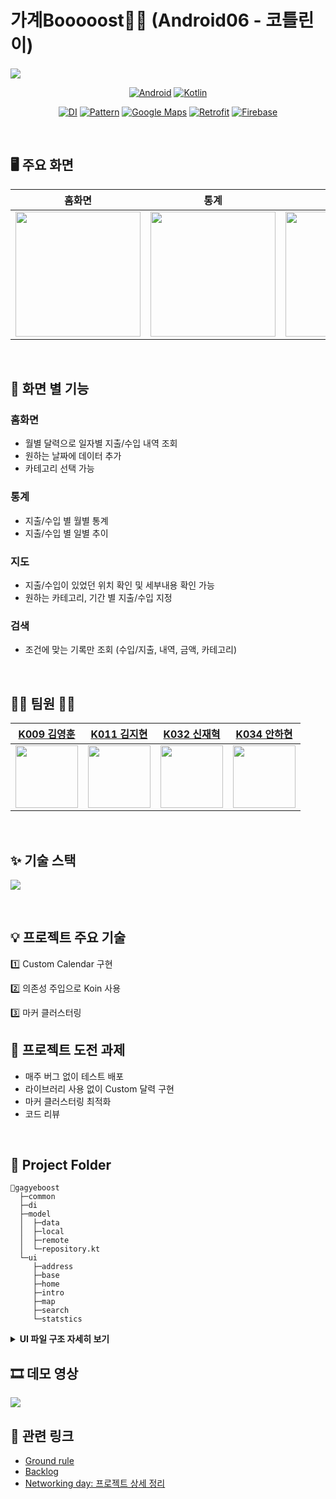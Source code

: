  
# 가계Booooost💸🚀 (Android06 - 코틀린이)

![](https://i.imgur.com/nNXlz30.gif)


<div align="center">
    
[![Android](https://img.shields.io/badge/android%20studio-2020.3.1%20Patch%203-%233DDC84?logo=android-studio)]() [![Kotlin](https://img.shields.io/badge/kotlin-1.5.31-%237F52FF?logo=kotlin)]()
    
[![DI](https://img.shields.io/badge/DI-koin-%2358C8AE)]() [![Pattern](https://img.shields.io/badge/Pattern-MVVM-%2358C8AE)]() [![Google Maps](https://img.shields.io/badge/Library-Google%20Maps-%23%234285F4?logo=googlemaps)]() [![Retrofit](https://img.shields.io/badge/Library-Retrofit-%23%234285F4)]() [![Firebase](https://img.shields.io/badge/Tool-Firebase-%23FFCA28?logo=firebase)]()
</div>
 
<br>

## 🖥 주요 화면


| 홈화면 | 통계 | 지도 | 검색 |
| :--------: | :--------: | :--------: |:--------: |
|<img src="https://user-images.githubusercontent.com/83066991/144200115-aaa62b75-aa3c-42c3-a85d-9d5618371a55.gif" width="200">|<img src="https://user-images.githubusercontent.com/83066991/144200224-557a71a3-af10-4639-81d3-d71b8e99074e.gif" width="200">|<img src="https://user-images.githubusercontent.com/83066991/144199996-d3440795-1066-4490-a57e-feef5bfa0f6a.gif" width="200">|<img src="https://user-images.githubusercontent.com/83066991/144199614-dff7f63b-8b4a-440c-a2d0-e72dc12afc8a.gif" width="200">|

<br>

## 🌟 화면 별 기능
### 홈화면
- 월별 달력으로 일자별 지출/수입 내역 조회
- 원하는 날짜에 데이터 추가
- 카테고리 선택 가능

### 통계
- 지출/수입 별 월별 통계
- 지출/수입 별 일별 추이

### 지도
- 지출/수입이 있었던 위치 확인 및 세부내용 확인 가능
- 원하는 카테고리, 기간 별 지출/수입 지정

### 검색
- 조건에 맞는 기록만 조회 (수입/지출, 내역, 금액, 카테고리)

<br>

## 🤼‍♂️ 팀원 🤼‍♀️
|[K009 김영훈](https://github.com/kim0hoon)|[K011 김지현](https://github.com/7hong13)|[K032 신재혁](https://github.com/sus0985)|[K034 안하현](https://github.com/anhahyoun)|
|:----:|:----:|:----:|:----:|
|<img src="https://github.com/kim0hoon.png" width="100">|<img src="https://github.com/7hong13.png" width="100">|<img src="https://github.com/sus0985.png" width=100>|<img src="https://github.com/anhahyoun.png" width="100">|

<br>

## ✨ 기술 스택
![](https://i.imgur.com/9u3SWYu.png)

<br>

## 💡 프로젝트 주요 기술

1️⃣ Custom Calendar 구현
  
2️⃣ 의존성 주입으로 Koin 사용

3️⃣ 마커 클러스터링
<br>

## 👊 프로젝트 도전 과제

- 매주 버그 없이 테스트 배포
- 라이브러리 사용 없이 Custom 달력 구현
- 마커 클러스터링 최적화
- 코드 리뷰
<br>

## 📂 Project Folder
```
📂gagyeboost
  ├─common
  ├─di
  ├─model
  │  ├─data
  │  ├─local
  │  ├─remote
  │  └─repository.kt
  └─ui
     ├─address
     ├─base
     ├─home
     ├─intro
     ├─map
     ├─search
     └─statstics
```

<details>
<summary><b>UI 파일 구조 자세히 보기</b></summary>
    
```
📂 UI
├── MainActivity.kt
├── 📂 address
│   ├── AddressResultActivity.kt
│   └── AddressResultViewModel.kt
├── 📂 base
│   ├── BaseActivity.kt
│   └── BaseFragment.kt
├── 📂 home
│   ├── AddViewModel.kt
│   ├── CustomCalendar.kt
│   ├── CustomCalendarAdapter.kt
│   ├── HomeFragment.kt
│   ├── HomeViewModel.kt
│   ├── NumberPickerDialog.kt
│   ├── 📂 add
│   │   └── AddFragment.kt
│   ├── 📂 category
│   │   ├── CategoryAdapter.kt
│   │   └── CategoryFragment.kt
│   ├── 📂 categoryControl
│   │   ├── AddCategoryFragment.kt
│   │   ├── CategoryIconAdapter.kt
│   │   ├── CategoryIconListFragment.kt
│   │   └── UpdateCategoryFragment.kt
│   ├── 📂 detail
│   │   ├── DateDetailAdapter.kt
│   │   ├── RecordDetailActivity.kt
│   │   └── RecordDetailViewModel.kt
│   └── 📂 selectPosition
│       ├── AddressAdapter.kt
│       ├── LoadStateAdapter.kt
│       └── SelectPositionFragment.kt
├── 📂 intro
│   └── IntroActivity.kt
├── 📂 map
│   ├── ClusterRender.kt
│   ├── DetailAdapter.kt
│   ├── MapDetailFragment.kt
│   ├── MapFragment.kt
│   ├── MapViewModel.kt
│   └── 📂 filter
│       ├── FilterCategoryAdapter.kt
│       ├── FilterCategoryDialog.kt
│       └── FilterMoneyDialog.kt
├── 📂 search
│   ├── SearchCategoryAdapter.kt
│   ├── SearchCategoryDialog.kt
│   ├── SearchFragment.kt
│   ├── SearchResultFragment.kt
│   └── SearchViewModel.kt
└── 📂 statstics
    ├── CustomPieNumberFormatter.kt
    ├── StatResultAdapter.kt
    ├── StatisticsFragment.kt
    └── StatisticsViewModel.kt
```
    
</details>


## 🎞 데모 영상
<a href="https://www.youtube.com/watch?v=9q4E_THkU9g">
    <img src="https://i.imgur.com/P6Kh8qx.png"/></a>
<br>
  
## 🔗 관련 링크
- [Ground rule](https://cuddly-fir-e09.notion.site/39dffbe249be45599aac0e1db06d4c25)
- [Backlog](https://docs.google.com/spreadsheets/d/1DGLHnlF7mAqhZZ-C_aFjou7Zl4KE4YrJlnghAUXCOyg/edit#gid=0)
- [Networking day: 프로젝트 상세 정리](https://wind-knight-242.notion.site/13-50-Android06-4ff90ddee7b4440da524ea514fd892c2)
<br>
